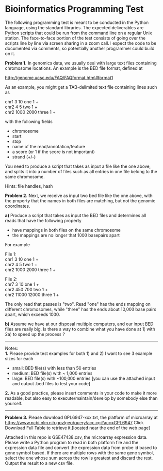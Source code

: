 # Bioinformatics Programming Test 

The following programming test is meant to be conducted in the Python language, using the standard libraries. The expected deliverables are Python scripts that could be run from the command line on a regular Unix station. The face-to-face portion of the test consists of going over the scripts line by line via screen sharing in a zoom call. I expect the code to be documented via comments, so potentially another programmer could build on it. 

**Problem 1.** In genomics data, we usually deal with large text files containing chromosome
locations. An example is the BED file format, defined at

http://genome.ucsc.edu/FAQ/FAQformat.html#format1

As an example, you might get a TAB-delimited text file containing lines such as

chr1    3   10  one 1   + \
chr2    4   5   two 1   + \
chr2    1000    2000    three   1   + 


with the following fields
* chromosome
* start
* stop
* name of the read/annotation/feature
* a score (or 1 if the score is not important)
* strand (+/-)

You need to produce a script that takes as input a file like the one above, and splits it into
a number of files such as all entries in one file belong to the same chromosome.

Hints: file handles, hash

**Problem 2.** Next, we receive as input two bed file like the one above,
with the property that the names in both files are matching,
but not the genomic coordinates.

**a)** Produce a script that takes as input the BED files and determines
all reads that have the following property
* have mappings in both files on the same chromosome
* the mappings are no longer that 1000 basepairs apart

For example

File 1: \
chr1    3   10  one 1   + \
chr2    4   5   two 1   + \
chr2    1000    2000    three   1   +  

File 2: \
chr7    3   10  one 1   + \
chr2    450   700   two 1   + \
chr2    11000    12000    three   1   + 

The only read that passes is "two". Read "one" has the ends mapping on different chromosomes,
while "three" has the ends about 10,000 base pairs apart, which exceeds 1000.

**b)** Assume we have at our disposal multiple computers, and our input BED files are really big.
Is there a way to combine what you have done at 1) with 2a) to speed up the process ?

------
Notes:\
**1.** Please provide test examples for both 1) and 2) I want to see 3 example sizes for each 

* small: BED file(s) with less than 50 entries
* medium: BED file(s) with ~ 1,000 entries
* large: BED file(s) with ~100,000 entries
[you can use the attached input and output .bed files to test your code]

**2.** As a good practice, please insert comments in your code to make it
more readable, but also easy to execute/maintain/develop by somebody else than
yourself.

-----

**Problem 3.** Please download GPL6947-xxx.txt, the platform of microarray at
https://www.ncbi.nlm.nih.gov/geo/query/acc.cgi?acc=GPL6947
Click Download Full Table to retrieve it.[located near the end of the web page]

Attached in this repo is GSE47438.csv, the microarray expression data. Please write a Python program to read in both platform file and the expression data file and convert the expression data from probe id based to gene symbol based. If there are multiple rows with the same gene symbol, select the one whose sum across the row is greatest and discard the rest.  Output the result to a new csv file.
